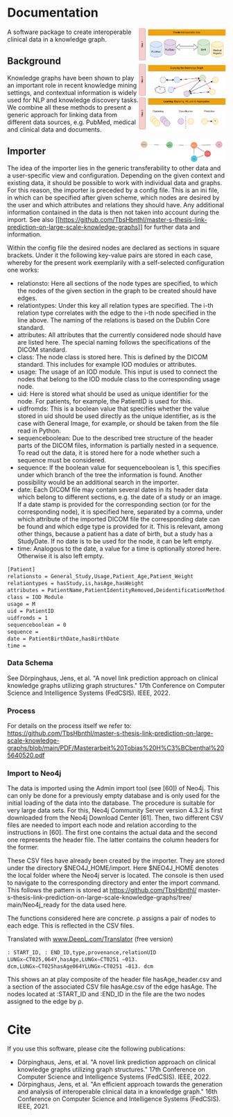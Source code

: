 # Documentation

<img src="abb/Bioinf.pdf" align="right" width="200" alt="Drawing" style="float:right;width: 200px;"/>

A software package to create interoperable clinical data in a knowledge graph.

## Background

Knowledge graphs have been shown to play an important role in recent knowledge mining settings, and contextual information is widely used for NLP and knowledge discovery tasks. We combine all these methods to present a generic approach for linking data from different data sources, e.g. PubMed, medical and clinical data and documents.

<img src="abb/exg.png" align="right" width="200" alt="Drawing" style="float:right;width: 200px;"/>

## Importer

The idea of the importer lies in the generic transferability to other data and a user-specific view and configuration. Depending on the given context and existing data, it should be possible to work with individual data and graphs. For this reason, the importer is preceded by a config file. This is an ini file, in which can be specified after given scheme, which nodes are desired by the user and which attributes and relations they should have. Any additional information contained in the data is then not taken into account during the import. See also [[https://github.com/TbsHbnthl/master-s-thesis-link-prediction-on-large-scale-knowledge-graphs]] for further data and information.

Within the config file the desired nodes are declared as sections in square brackets. Under it the following key-value pairs are stored in each case, whereby for the present work exemplarily with a self-selected configuration one works:

* relationsto: Here all sections of the node types are specified, to which the nodes of the given section in the graph to be created should have edges.
* relationtypes: Under this key all relation types are specified. The i-th relation type correlates with the edge to the i-th node specified in the line above. The naming of the relations is based on the Dublin Core standard.
* attributes: All attributes that the currently considered node should have are listed here. The special naming follows the specifications of the DICOM standard.
* class: The node class is stored here. This is defined by the DICOM standard. This includes for example IOD modules or attributes. 
* usage: The usage of an IOD module. This input is used to connect the nodes that belong to the IOD module class to the corresponding usage node.
* uid: Here is stored what should be used as unique identifier for the node. For patients, for example, the PatientID is used for this.
* uidfromds: This is a boolean value that specifies whether the value stored in uid should be used directly as the unique identifier, as is the case with General Image, for example, or should be taken from the file read in Python. 
* sequenceboolean: Due to the described tree structure of the header parts of the DICOM files, information is partially nested in a sequence. To read out the data, it is stored here for a node whether such a sequence must be considered.
* sequence: If the boolean value for sequenceboolean is 1, this specifies under which branch of the tree the information is found. Another possibility would be an additional search in the importer. 
* date: Each DICOM file may contain several dates in its header data which belong to different sections, e.g. the date of a study or an image. If a date stamp is provided for the corresponding section (or for the corresponding node), it is specified here, separated by a comma, under which attribute of the imported DICOM file the corresponding date can be found and which edge type is provided for it. This is relevant, among other things, because a patient has a date of birth, but a study has a StudyDate. If no date is to be used for the node, it can be left empty.
* time: Analogous to the date, a value for a time is optionally stored here. Otherwise it is also left empty.


```
[Patient]
relationsto = General_Study,Usage,Patient_Age,Patient_Weight
relationtypes = hasStudy,is,hasAge,hasWeight
attributes = PatientName,PatientIdentityRemoved,DeidentificationMethod
class = IOD Module
usage = M
uid = PatientID
uidfromds = 1
sequenceboolean = 0
sequence =
date = PatientBirthDate,hasBirthDate
time =
```

### Data Schema

See Dörpinghaus, Jens, et al. "A novel link prediction approach on clinical knowledge graphs utilizing graph structures." 17th Conference on Computer Science and Intelligence Systems (FedCSIS). IEEE, 2022.

### Process

For details on the process itself we refer to: https://github.com/TbsHbnthl/master-s-thesis-link-prediction-on-large-scale-knowledge-graphs/blob/main/PDF/Masterarbeit%20Tobias%20H%C3%BCbenthal%205640520.pdf

### Import to Neo4j

The data is imported using the Admin import tool (see [60]) of Neo4j. This can only be done for a previously empty database and is only used for the initial loading of the data into the database. The procedure is suitable for very large data sets. For this, Neo4j Community Server version 4.3.2 is first downloaded from the Neo4j Download Center [61]. Then, two different CSV files are needed to import each node and relation according to the instructions in [60]. The first one contains the actual data and the second one represents the header file. The latter contains the column headers for the former.

These CSV files have already been created by the importer. They are stored under the directory $NEO4J_HOME/import. Here $NEO4J_HOME denotes the local folder where the Neo4j server is located. The console is then used to navigate to the corresponding directory and enter the import command. This follows the pattern is stored at https://github.com/TbsHbnthl/ master-s-thesis-link-prediction-on-large-scale-knowledge-graphs/tree/ main/Neo4j_ready for the data used here.

The functions considered here are concrete. ρ assigns a pair of nodes to each edge. This is reflected in the CSV files. 

Translated with www.DeepL.com/Translator (free version)
```
: START_ID, : END_ID,type,provenance,relationUID
LUNGx−CT025,064Y,hasAge,LUNGx−CT0251 −013. dcm,LUNGx−CT025hasAge064YLUNGx−CT0251 −013. dcm
```
This shows an at play composite of the header file hasAge_header.csv and a section of the associated CSV file hasAge.csv of the edge hasAge. The nodes located at :START_ID and :END_ID in the file are the two nodes assigned to the edge by ρ.

# Cite

If you use this software, please cite the following publications:
* Dörpinghaus, Jens, et al. "A novel link prediction approach on clinical knowledge graphs utilizing graph structures." 17th Conference on Computer Science and Intelligence Systems (FedCSIS). IEEE, 2022.
* Dörpinghaus, Jens, et al. "An efficient approach towards the generation and analysis of interoperable clinical data in a knowledge graph." 16th Conference on Computer Science and Intelligence Systems (FedCSIS). IEEE, 2021.
